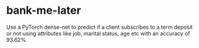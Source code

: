 # bank-me-later
Use a PyTorch dense-net to predict if a client subscribes to a term deposit or not using
attributes like job, marital status, age etc with an accuracy of 93.62%

